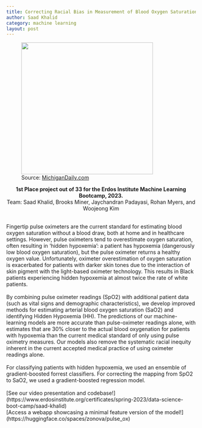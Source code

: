 ```yaml
---
title: Correcting Racial Bias in Measurement of Blood Oxygen Saturation with Gradient-Boosted Forrests
author: Saad Khalid
category: machine learning
layout: post
---
```


<figure>
  <img src="https://i0.wp.com/www.michigandaily.com/wp-content/uploads/2021/11/madison-grosvenor-bias-oxygen-news.jpeg?resize=1536%2C1024&ssl=1" width = "350" height = "350"/>
  <figcaption>
  Source: <a href = "https://www.michigandaily.com/news/u-m-research-confirms-racial-bias-in-popular-blood-oxygen-reading-technology/">MichiganDaily.com </a>
  </figcaption>
</figure>

<p style="text-align: center;">
<strong>1st Place project out of 33 for the Erdos Institute Machine Learning Bootcamp, 2023.</strong> <br />
Team: Saad Khalid, Brooks Miner, Jaychandran Padayasi, Rohan Myers, and Woojeong Kim
</p>
<br />
Fingertip pulse oximeters are the current standard for estimating blood oxygen saturation without a blood draw, both at
home and in healthcare settings. However, pulse oximeters tend to overestimate oxygen saturation, often resulting in
‘hidden hypoxemia’: a patient has hypoxemia (dangerously low blood oxygen saturation), but the pulse oximeter returns
a healthy oxygen value. Unfortunately, oximeter overestimation of oxygen saturation is exacerbated for patients with
darker skin tones due to the interaction of skin pigment with the light-based oximeter technology. This results in Black
patients experiencing hidden hypoxemia at almost twice the rate of white patients. <br />
<br />
By combining pulse oximeter readings (SpO2) with additional patient data (such as vital signs and demographic
characteristics), we develop improved methods for estimating arterial blood oxygen saturation (SaO2) and identifying
Hidden Hypoxemia (HH). The predictions of our machine-learning models are more accurate than pulse-oximeter
readings alone, with estimates that are 30% closer to the actual blood oxygenation for patients with hypoxemia than the current medical standard of only using pulse oximetry measures. Our models also remove the systematic racial inequity inherent in the current accepted medical practice of using
oximeter readings alone. <br />
<br />
For classifying patients with hidden hypoxemia, we used an ensemble of gradient-boosted forrest classifiers. For correcting the mapping from SpO2 to SaO2, we used a gradient-boosted regression model. <br />
<br />
[See our video presentation and codebase!](https://www.erdosinstitute.org/certificates/spring-2023/data-science-boot-camp/saad-khalid) <br />
[Access a webapp showcasing a minimal feature version of the model!](https://huggingface.co/spaces/zonova/pulse_ox)